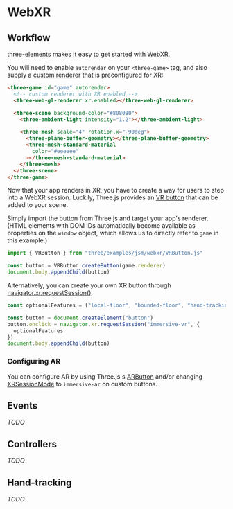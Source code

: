 # WebXR

## Workflow

three-elements makes it easy to get started with WebXR.

You will need to enable `autorender` on your `<three-game>` tag, and also supply a [custom renderer](./custom-renderers) that is preconfigured for XR:

```html
<three-game id="game" autorender>
  <!-- custom renderer with XR enabled -->
  <three-web-gl-renderer xr.enabled></three-web-gl-renderer>

  <three-scene background-color="#808080">
    <three-ambient-light intensity="1.2"></three-ambient-light>

    <three-mesh scale="4" rotation.x="-90deg">
      <three-plane-buffer-geometry></three-plane-buffer-geometry>
      <three-mesh-standard-material
        color="#eeeeee"
      ></three-mesh-standard-material>
    </three-mesh>
  </three-scene>
</three-game>
```

Now that your app renders in XR, you have to create a way for users to step into a WebXR session. Luckily, Three.js provides an [VR button](https://github.com/mrdoob/three.js/blob/master/examples/jsm/webxr/VRButton.js) that can be added to your scene.

Simply import the button from Three.js and target your app's renderer. (HTML elements with DOM IDs automatically become available as properties on the `window` object, which allows us to directly refer to `game` in this example.)

```js
import { VRButton } from "three/examples/jsm/webxr/VRButton.js"

const button = VRButton.createButton(game.renderer)
document.body.appendChild(button)
```

Alternatively, you can create your own XR button through [navigator.xr.requestSession()](https://developer.mozilla.org/en-US/docs/Web/API/XRSystem/requestSession).

```js
const optionalFeatures = ["local-floor", "bounded-floor", "hand-tracking"]

const button = document.createElement("button")
button.onclick = navigator.xr.requestSession("immersive-vr", {
  optionalFeatures
})
document.body.appendChild(button)
```

### Configuring AR

You can configure AR by using Three.js's [ARButton](https://github.com/mrdoob/three.js/blob/master/examples/jsm/webxr/ARButton.js) and/or changing [XRSessionMode](https://developer.mozilla.org/en-US/docs/Web/API/XRSessionMode) to `immersive-ar` on custom buttons.

## Events

_TODO_

## Controllers

_TODO_

## Hand-tracking

_TODO_
